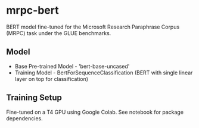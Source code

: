 # mrpc-bert

BERT model fine-tuned for the Microsoft Research Paraphrase Corpus (MRPC) task under the GLUE benchmarks.

## Model

- Base Pre-trained Model - 'bert-base-uncased'
- Training Model - BertForSequenceClassification (BERT with single linear layer on top for classification)

## Training Setup

Fine-tuned on a T4 GPU using Google Colab. See notebook for package dependencies.
